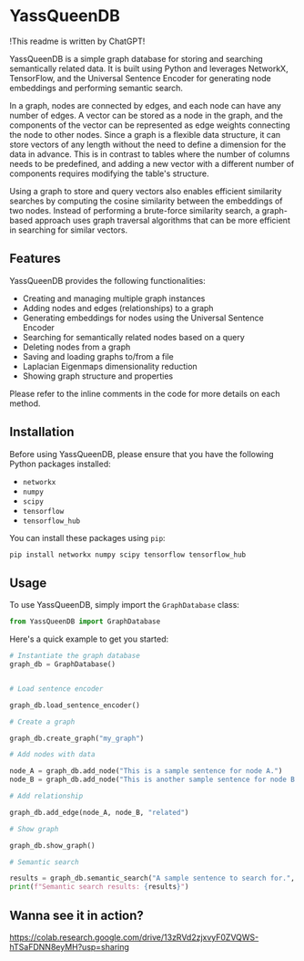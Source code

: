 # YassQueenDB

!This readme is written by ChatGPT!

YassQueenDB is a simple graph database for storing and searching semantically related data. It is built using Python and leverages NetworkX, TensorFlow, and the Universal Sentence Encoder for generating node embeddings and performing semantic search.

In a graph, nodes are connected by edges, and each node can have any number of edges. A vector can be stored as a node in the graph, and the components of the vector can be represented as edge weights connecting the node to other nodes. Since a graph is a flexible data structure, it can store vectors of any length without the need to define a dimension for the data in advance. This is in contrast to tables where the number of columns needs to be predefined, and adding a new vector with a different number of components requires modifying the table's structure.

Using a graph to store and query vectors also enables efficient similarity searches by computing the cosine similarity between the embeddings of two nodes. Instead of performing a brute-force similarity search, a graph-based approach uses graph traversal algorithms that can be more efficient in searching for similar vectors.

## Features

YassQueenDB provides the following functionalities:

* Creating and managing multiple graph instances
* Adding nodes and edges (relationships) to a graph
* Generating embeddings for nodes using the Universal Sentence Encoder
* Searching for semantically related nodes based on a query
* Deleting nodes from a graph
* Saving and loading graphs to/from a file
* Laplacian Eigenmaps dimensionality reduction
* Showing graph structure and properties

Please refer to the inline comments in the code for more details on each method.

## Installation

Before using YassQueenDB, please ensure that you have the following Python packages installed:

* `networkx`
* `numpy`
* `scipy`
* `tensorflow`
* `tensorflow_hub`

You can install these packages using `pip`:

```bash
pip install networkx numpy scipy tensorflow tensorflow_hub
```

## Usage

To use YassQueenDB, simply import the `GraphDatabase` class:

```python
from YassQueenDB import GraphDatabase
```

Here's a quick example to get you started:

```python
# Instantiate the graph database
graph_db = GraphDatabase()


# Load sentence encoder

graph_db.load_sentence_encoder()

# Create a graph

graph_db.create_graph("my_graph")

# Add nodes with data

node_A = graph_db.add_node("This is a sample sentence for node A.")
node_B = graph_db.add_node("This is another sample sentence for node B.")

# Add relationship

graph_db.add_edge(node_A, node_B, "related")

# Show graph

graph_db.show_graph()

# Semantic search

results = graph_db.semantic_search("A sample sentence to search for.", top_k=1)
print(f"Semantic search results: {results}")
```

## Wanna see it in action?
https://colab.research.google.com/drive/13zRVd2zjxvyF0ZVQWS-hTSaFDNN8eyMH?usp=sharing
